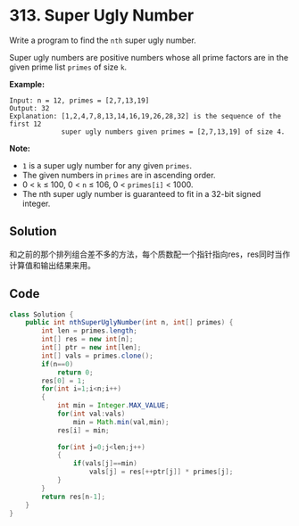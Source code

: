 # 313. Super Ugly Number

Write a program to find the `nth` super ugly number.

Super ugly numbers are positive numbers whose all prime factors are in the given prime list `primes` of size `k`.

**Example:**

```
Input: n = 12, primes = [2,7,13,19]
Output: 32 
Explanation: [1,2,4,7,8,13,14,16,19,26,28,32] is the sequence of the first 12 
             super ugly numbers given primes = [2,7,13,19] of size 4.
```

**Note:**

- `1` is a super ugly number for any given `primes`.
- The given numbers in `primes` are in ascending order.
- 0 < `k` ≤ 100, 0 < `n` ≤ 106, 0 < `primes[i]` < 1000.
- The nth super ugly number is guaranteed to fit in a 32-bit signed integer.



## Solution

和之前的那个排列组合差不多的方法，每个质数配一个指针指向res，res同时当作计算值和输出结果来用。





## Code

```java
class Solution {
    public int nthSuperUglyNumber(int n, int[] primes) {
        int len = primes.length;
        int[] res = new int[n];
        int[] ptr = new int[len];
        int[] vals = primes.clone();
        if(n==0)
            return 0;
        res[0] = 1;
        for(int i=1;i<n;i++)
        {
            int min = Integer.MAX_VALUE;
            for(int val:vals)
                min = Math.min(val,min);
            res[i] = min;
            
            for(int j=0;j<len;j++)
            {
                if(vals[j]==min)
                    vals[j] = res[++ptr[j]] * primes[j]; 
            }
        }
        return res[n-1];
    }
}
```

